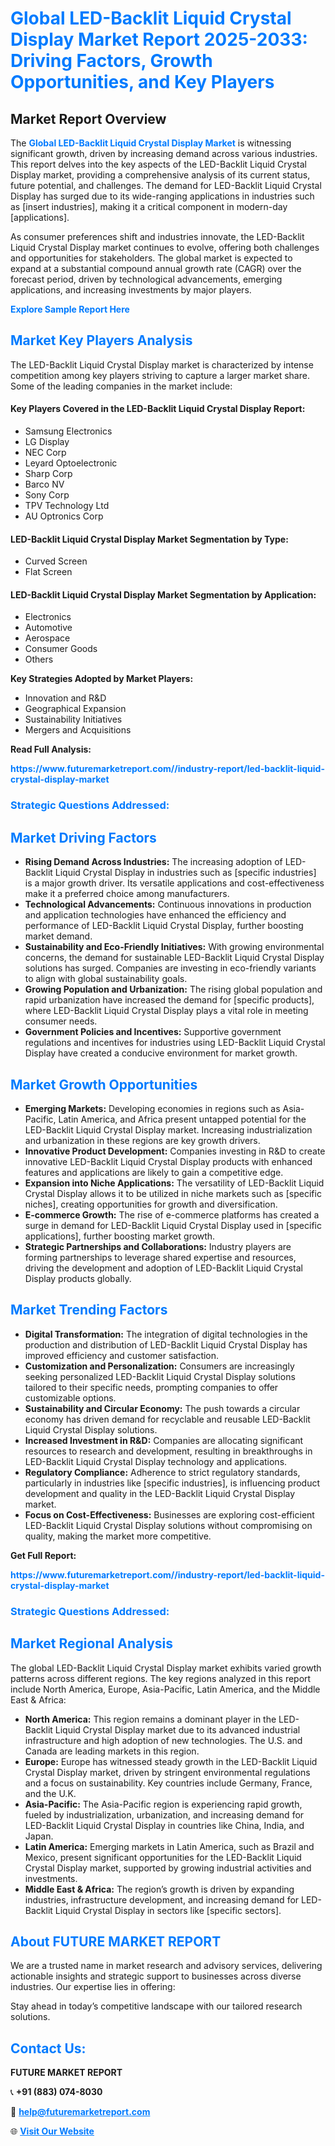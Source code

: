 <h1 style="color: #007BFF;">Global LED-Backlit Liquid Crystal Display Market Report 2025-2033: Driving Factors, Growth Opportunities, and Key Players</h1>

<section id="overview">
<h2>Market Report Overview</h2>
<p>The <a href="https://www.futuremarketreport.com//industry-report/led-backlit-liquid-crystal-display-market" style="color: #007BFF; text-decoration: none;"><strong>Global LED-Backlit Liquid Crystal Display Market</strong></a> is witnessing significant growth, driven by increasing demand across various industries. This report delves into the key aspects of the LED-Backlit Liquid Crystal Display market, providing a comprehensive analysis of its current status, future potential, and challenges. The demand for LED-Backlit Liquid Crystal Display has surged due to its wide-ranging applications in industries such as [insert industries], making it a critical component in modern-day [applications].</p>
<p>As consumer preferences shift and industries innovate, the LED-Backlit Liquid Crystal Display market continues to evolve, offering both challenges and opportunities for stakeholders. The global market is expected to expand at a substantial compound annual growth rate (CAGR) over the forecast period, driven by technological advancements, emerging applications, and increasing investments by major players.</p>
</section>

<section id="overview">
<p><a href="https://www.futuremarketreport.com//request-sample/reportId=82939" style="color: #007BFF; text-decoration: none;"><strong>Explore Sample Report Here</strong></a></p>
</section>

<section id="key-players">
<h2 style="color: #007BFF;">Market Key Players Analysis</h2>
<p>The LED-Backlit Liquid Crystal Display market is characterized by intense competition among key players striving to capture a larger market share. Some of the leading companies in the market include:</p>
<h4>Key Players Covered in the LED-Backlit Liquid Crystal Display Report:</h4>
<ul><li>Samsung Electronics</li><li>LG Display</li><li>NEC Corp</li><li>Leyard Optoelectronic</li><li>Sharp Corp</li><li>Barco NV</li><li>Sony Corp</li><li>TPV Technology Ltd</li><li>AU Optronics Corp</li></ul>
<h4>LED-Backlit Liquid Crystal Display Market Segmentation by Type:</h4>
<ul><li>Curved Screen</li><li>Flat Screen</li></ul>

<h4>LED-Backlit Liquid Crystal Display Market Segmentation by Application:</h4>
<ul><li>Electronics</li><li>Automotive</li><li>Aerospace</li><li>Consumer Goods</li><li>Others</li></ul>
<p><strong>Key Strategies Adopted by Market Players:</strong></p>
<ul>
<li>Innovation and R&D</li>
<li>Geographical Expansion</li>
<li>Sustainability Initiatives</li>
<li>Mergers and Acquisitions</li>
</ul>
</section>

<section>
<p><strong>Read Full Analysis: </strong></p><a href="https://www.futuremarketreport.com//industry-report/led-backlit-liquid-crystal-display-market" style="color: #007BFF; text-decoration: none;"><strong>https://www.futuremarketreport.com//industry-report/led-backlit-liquid-crystal-display-market</strong></a>
<h3 style="color: #007BFF;">Strategic Questions Addressed:</h3>
</section>

<section id="driving-factors">
<h2 style="color: #007BFF;">Market Driving Factors</h2>
<ul>
<li><strong>Rising Demand Across Industries:</strong> The increasing adoption of LED-Backlit Liquid Crystal Display in industries such as [specific industries] is a major growth driver. Its versatile applications and cost-effectiveness make it a preferred choice among manufacturers.</li>
<li><strong>Technological Advancements:</strong> Continuous innovations in production and application technologies have enhanced the efficiency and performance of LED-Backlit Liquid Crystal Display, further boosting market demand.</li>
<li><strong>Sustainability and Eco-Friendly Initiatives:</strong> With growing environmental concerns, the demand for sustainable LED-Backlit Liquid Crystal Display solutions has surged. Companies are investing in eco-friendly variants to align with global sustainability goals.</li>
<li><strong>Growing Population and Urbanization:</strong> The rising global population and rapid urbanization have increased the demand for [specific products], where LED-Backlit Liquid Crystal Display plays a vital role in meeting consumer needs.</li>
<li><strong>Government Policies and Incentives:</strong> Supportive government regulations and incentives for industries using LED-Backlit Liquid Crystal Display have created a conducive environment for market growth.</li>
</ul>
</section>

<section id="growth-opportunities">
<h2 style="color: #007BFF;">Market Growth Opportunities</h2>
<ul>
<li><strong>Emerging Markets:</strong> Developing economies in regions such as Asia-Pacific, Latin America, and Africa present untapped potential for the LED-Backlit Liquid Crystal Display market. Increasing industrialization and urbanization in these regions are key growth drivers.</li>
<li><strong>Innovative Product Development:</strong> Companies investing in R&D to create innovative LED-Backlit Liquid Crystal Display products with enhanced features and applications are likely to gain a competitive edge.</li>
<li><strong>Expansion into Niche Applications:</strong> The versatility of LED-Backlit Liquid Crystal Display allows it to be utilized in niche markets such as [specific niches], creating opportunities for growth and diversification.</li>
<li><strong>E-commerce Growth:</strong> The rise of e-commerce platforms has created a surge in demand for LED-Backlit Liquid Crystal Display used in [specific applications], further boosting market growth.</li>
<li><strong>Strategic Partnerships and Collaborations:</strong> Industry players are forming partnerships to leverage shared expertise and resources, driving the development and adoption of LED-Backlit Liquid Crystal Display products globally.</li>
</ul>
</section>

<section id="trending-factors">
<h2 style="color: #007BFF;">Market Trending Factors</h2>
<ul>
<li><strong>Digital Transformation:</strong> The integration of digital technologies in the production and distribution of LED-Backlit Liquid Crystal Display has improved efficiency and customer satisfaction.</li>
<li><strong>Customization and Personalization:</strong> Consumers are increasingly seeking personalized LED-Backlit Liquid Crystal Display solutions tailored to their specific needs, prompting companies to offer customizable options.</li>
<li><strong>Sustainability and Circular Economy:</strong> The push towards a circular economy has driven demand for recyclable and reusable LED-Backlit Liquid Crystal Display solutions.</li>
<li><strong>Increased Investment in R&D:</strong> Companies are allocating significant resources to research and development, resulting in breakthroughs in LED-Backlit Liquid Crystal Display technology and applications.</li>
<li><strong>Regulatory Compliance:</strong> Adherence to strict regulatory standards, particularly in industries like [specific industries], is influencing product development and quality in the LED-Backlit Liquid Crystal Display market.</li>
<li><strong>Focus on Cost-Effectiveness:</strong> Businesses are exploring cost-efficient LED-Backlit Liquid Crystal Display solutions without compromising on quality, making the market more competitive.</li>
</ul>
</section>

<section>
<p><strong>Get Full Report: </strong></p><a href="https://www.futuremarketreport.com//industry-report/led-backlit-liquid-crystal-display-market" style="color: #007BFF; text-decoration: none;"><strong>https://www.futuremarketreport.com//industry-report/led-backlit-liquid-crystal-display-market</strong></a>
<h3 style="color: #007BFF;">Strategic Questions Addressed:</h3>
</section>


<section id="regional-analysis">
<h2 style="color: #007BFF;">Market Regional Analysis</h2>
<p>The global LED-Backlit Liquid Crystal Display market exhibits varied growth patterns across different regions. The key regions analyzed in this report include North America, Europe, Asia-Pacific, Latin America, and the Middle East & Africa:</p>
<ul>
<li><strong>North America:</strong> This region remains a dominant player in the LED-Backlit Liquid Crystal Display market due to its advanced industrial infrastructure and high adoption of new technologies. The U.S. and Canada are leading markets in this region.</li>
<li><strong>Europe:</strong> Europe has witnessed steady growth in the LED-Backlit Liquid Crystal Display market, driven by stringent environmental regulations and a focus on sustainability. Key countries include Germany, France, and the U.K.</li>
<li><strong>Asia-Pacific:</strong> The Asia-Pacific region is experiencing rapid growth, fueled by industrialization, urbanization, and increasing demand for LED-Backlit Liquid Crystal Display in countries like China, India, and Japan.</li>
<li><strong>Latin America:</strong> Emerging markets in Latin America, such as Brazil and Mexico, present significant opportunities for the LED-Backlit Liquid Crystal Display market, supported by growing industrial activities and investments.</li>
<li><strong>Middle East & Africa:</strong> The region’s growth is driven by expanding industries, infrastructure development, and increasing demand for LED-Backlit Liquid Crystal Display in sectors like [specific sectors].</li>
</ul>
</section>

<footer>
<h2 style="color: #007BFF;">About FUTURE MARKET REPORT</h2>
<p>We are a trusted name in market research and advisory services, delivering actionable insights and strategic support to businesses across diverse industries. Our expertise lies in offering:</p>

<p>Stay ahead in today’s competitive landscape with our tailored research solutions.</p>

<h2 style="color: #007BFF;">Contact Us:</h2>
<p><strong>FUTURE MARKET REPORT</strong></p>
<p>📞 <strong>+91 (883) 074-8030</strong></p>
<p>📧 <strong><a href="mailto:help@futuremarketreport.com" style="color: #007BFF;">help@futuremarketreport.com</a></strong></p>
<p>🌐 <strong><a href="https://www.futuremarketreport.com/" style="color: #007BFF;">Visit Our Website</a></strong></p>
</footer>